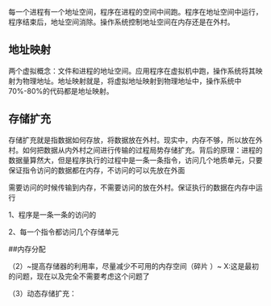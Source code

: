 每一个进程有一个地址空间，程序在进程的空间中间跑。程序在地址空间中运行，程序结束后，地址空间消除。操作系统控制地址空间在内存还是在外村。

## 地址映射
两个虚拟概念：文件和进程的地址空间。应用程序在虚拟机中跑，操作系统将其映射为物理地址。地址映射就是，将虚拟地址映射到物理地址中，操作系统中70%-80%的代码都是地址映射。


## 存储扩充
存储扩充就是指数据如何存放，将数据放在外村。现实中，内存不够，所以放在外村。如何把数据从内外村之间进行传输的过程局势存储扩充。背后的原理：进程的数据量算然大，但是程序执行的过程中是一条一条指令，访问几个地质单元，只要保证指令访问的数据都在内存，不访问的可以先放在外面

需要访问的时候传输到内存，不需要访问的放在外村。保证执行的数据在内存中运行

1、程序是一条一条的访问的

2、每一个指令都访问几个存储单元

##内存分配

（2）~提高存储器的利用率，尽量减少不可用的内存空间（碎片 ）~ X:这是最初的问题，现在以及完全不需要考虑这个问题了

（3）动态存储扩充：


